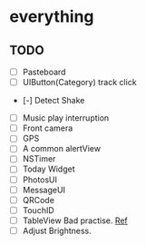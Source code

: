 # everything
## TODO
* [ ] Pasteboard
* [ ] UIButton(Category) track click
* [-] Detect Shake
* [ ] Music play interruption
* [ ] Front camera
* [ ] GPS
* [ ] A common alertView
* [ ] NSTimer
* [ ] Today Widget
* [ ] PhotosUI
* [ ] MessageUI
* [ ] QRCode
* [ ] TouchID
* [ ] TableView Bad practise. [Ref](http://stackoverflow.com/questions/31862935/uitableviewcell-very-slow-response-on-select)
* [ ] Adjust Brightness.
